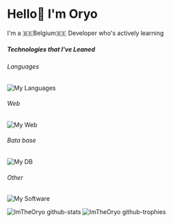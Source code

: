 <h1>Hello👋 I'm Oryo</h1>

<p>I'm a 🇧🇪Belgium🇧🇪 Developer who's actively learning</p>

<h5>Technologies that I've Leaned</h5>
<p></p>

<h6>Languages</h6>

![My Languages](https://skillicons.dev/icons?i=c,cs)

<h6>Web</h6>

![My Web](https://skillicons.dev/icons?i=js,html,css,php&theme=dark)

<h6>Bata base</h6>

![My DB](https://skillicons.dev/icons?i=mysql&theme=dark)

<h6>Other</h6>

![My Software](https://skillicons.dev/icons?i=figma,clion,phpstorm,github,postman,linux,window&theme=dark)


![ImTheOryo github-stats](https://stats.dooboo.io/api/github-stats-advanced?login=ImTheOryo)
![ImTheOryo github-trophies](https://stats.dooboo.io/api/github-trophies?login=ImTheOryo)


